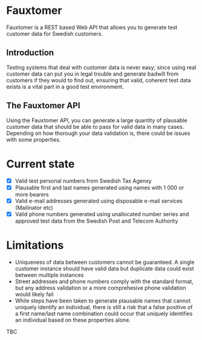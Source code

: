 # Fauxtomer

Fauxtomer is a REST based Web API that allows you to generate test customer data for Swedish customers.

## Introduction

Testing systems that deal with customer data is never easy; since using real customer data can put you in legal trouble and generate badwill from customers if they would to find out,
ensuring that valid, coherent test data exists is a vital part in a good test environment.

## The Fauxtomer API

Using the Fauxtomer API, you can generate a large quantity of plausable customer data that should be able to pass for valid data in many cases. Depending on how thorough your data
validation is, there could be issues with some properties.

# Current state

 - [x] Valid test personal numbers from Swedish Tax Agenxy
 - [x] Plausable first and last names generated using names with 1 000 or more bearers
 - [x] Valid e-mail addresses generated using disposable e-mail services (Mailinator etc)
 - [X] Valid phone numbers generated using unallocated number series and approved test data from the Swedish Post and Telecom Authority
 
# Limitations

* Uniqueness of data between customers cannot be guaranteed. A single customer instance should have valid data but duplicate data could exist between multiple instances
* Street addresses and phone numbers comply with the standard format, but any address validation or a more comprehesive phone validation would likely fail
* While steps have been taken to generate plausable names that cannot uniquely identify an individual, there is still a risk that a false positive of a first name/last name combination could occur that uniquely identifies an individual based on these properties alone. 

TBC
